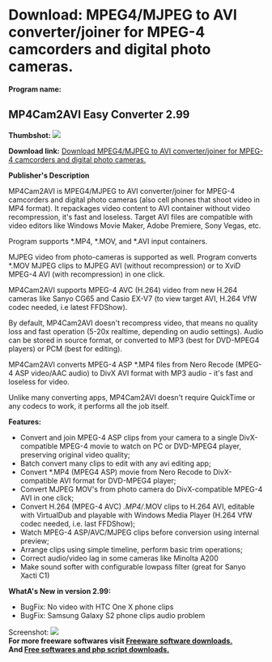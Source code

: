 # Download: MPEG4/MJPEG to AVI converter/joiner for MPEG-4 camcorders and digital photo cameras.

**Program name:**

## MP4Cam2AVI Easy Converter 2.99

  
**Thumbshot:** ![](http://www.freewarefiles.com/screenshot/mp4cam2avi_md.jpg)   
  
**Download link:** [Download MPEG4/MJPEG to AVI converter/joiner for MPEG-4 camcorders and digital photo cameras.](http://freesoftwares.boysofts.com/MPCamAVI-Easy-Converter_program_34462.html)  
  


**Publisher's Description**  
  


MP4Cam2AVI is MPEG4/MJPEG to AVI converter/joiner for MPEG-4 camcorders and digital photo cameras (also cell phones that shoot video in MP4 format). It repackages video content to AVI container without video recompression, it's fast and loseless. Target AVI files are compatible with video editors like Windows Movie Maker, Adobe Premiere, Sony Vegas, etc. 

Program supports *.MP4, *.MOV, and *.AVI input containers.

MJPEG video from photo-cameras is supported as well. Program converts *.MOV MJPEG clips to MJPEG AVI (without recompression) or to XviD MPEG-4 AVI (with recompression) in one click.

MP4Cam2AVI supports MPEG-4 AVC (H.264) video from new H.264 cameras like Sanyo CG65 and Casio EX-V7 (to view target AVI, H.264 VfW codec needed, i.e latest FFDShow).

By default, MP4Cam2AVI doesn't recompress video, that means no quality loss and fast operation (5-20x realtime, depending on audio settings). Audio can be stored in source format, or converted to MP3 (best for DVD-MPEG4 players) or PCM (best for editing).

MP4Cam2AVI converts MPEG-4 ASP *.MP4 files from Nero Recode (MPEG-4 ASP video/AAC audio) to DivX AVI format with MP3 audio - it's fast and loseless for video.

Unlike many converting apps, MP4Cam2AVI doesn't require QuickTime or any codecs to work, it performs all the job itself. 

**Features:**

  * Convert and join MPEG-4 ASP clips from your camera to a single DivX-compatible MPEG-4 movie to watch on PC or DVD-MPEG4 player, preserving original video quality; 
  * Batch convert many clips to edit with any avi editing app; 
  * Convert *.MP4 (MPEG4 ASP) movie from Nero Recode to DivX-compatible AVI format for DVD-MPEG4 player; 
  * Convert MJPEG MOV's from photo camera do DivX-compatible MPEG-4 AVI in one click; 
  * Convert H.264 (MPEG-4 AVC) *.MP4/*.MOV clips to H.264 AVI, editable with VirtualDub and playable with Windows Media Player (H.264 VfW codec needed, i.e. last FFDShow); 
  * Watch MPEG-4 ASP/AVC/MJPEG clips before conversion using internal preview; 
  * Arrange clips using simple timeline, perform basic trim operations; 
  * Correct audio/video lag in some cameras like Minolta A200 
  * Make sound softer with configurable lowpass filter (great for Sanyo Xacti C1) 

**WhatA's New in version 2.99:**

  * BugFix: No video with HTC One X phone clips 
  * BugFix: Samsung Galaxy S2 phone clips audio problem 

  
  
Screenshot: ![](http://www.freewarefiles.com/screenshot/mp4cam2avi.jpg)   
**For more freeware softwares visit [Freeware software downloads.](http://freesoftwares.boysofts.com/)**   
**And [Free softwares and php script downloads.](http://www.boysofts.com/)**

